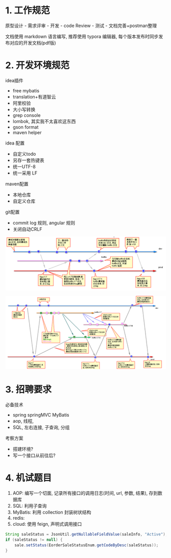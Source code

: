 # 1. 工作规范

原型设计 - 需求评审 - 开发 - code Review - 测试 - 文档完善+postman整理

文档使用 markdown 语言编写, 推荐使用 typora 编辑器, 每个版本发布时同步发布对应的开发文档(pdf版)





# 2. 开发环境规范

idea插件

- free mybatis
- translation+有道智云
- 阿里校验
- 大小写转换
- grep console
- lombok, 其实我不太喜欢这东西
- gson format
- maven helper

idea 配置

- 自定义todo
- 另存一套热键表
- 统一UTF-8
- 统一采用 LF

maven配置

- 本地仓库
- 自定义仓库

git配置

- commit log 规则, angular 规则
- 关闭自动CRLF

![](团队建设.assets/Lark20200511-155643.png)

![](团队建设.assets/Lark20200511-155648.png)

# 3. 招聘要求

必备技术

- spring springMVC MyBatis
- aop, 线程,
- SQL, 左右连接, 子查询, 分组

考察方案

- 搭建环境?
- 写一个接口从前往后?



# 4. 机试题目

1. AOP: 编写一个切面, 记录所有接口的调用日志(时间, url, 参数, 结果), 存到数据库
2. SQL: 利用子查询
3. MyBatis: 利用 collection 封装树状结构
4. redis: 
5. cloud: 使用 feign, 声明式调用接口

```java
String saleStatus = JsonUtil.getNullableFieldValue(saleInfo, "Active");
if (saleStatus != null) {
    sale.setStatus(EorderSaleStatusEnum.getCodeByDesc(saleStatus));
}
```

